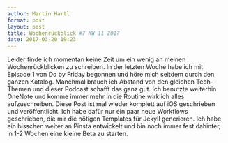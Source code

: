 ```yaml
---
author: Martin Hartl
format: post
layout: post
title: Wochenrückblick #7 KW 11 2017
date: 2017-03-20 19:23
---
```

Leider finde ich momentan keine Zeit um ein wenig an meinen Wochenrückblicken zu schreiben.
In der letzten Woche habe ich mit Episode 1 von Do by Friday begonnen und höre mich seitdem durch den ganzen Katalog. Manchmal brauch ich Abstand von den gleichen Tech-Themen und dieser Podcast schafft das ganz gut.
Ich benutzte weiterhin OneNote und komme immer mehr in die Routine wirklich alles aufzuschreiben.
Diese Post ist mal wieder komplett auf iOS geschrieben und veröffentlicht. Ich habe dafür nur ein paar neue Workflows geschrieben, die mir die nötigen Templates für Jekyll generieren.
Ich habe ein bisschen weiter an Pinsta entwickelt und bin noch immer fest dahinter, in 1-2 Wochen eine kleine Beta zu starten.